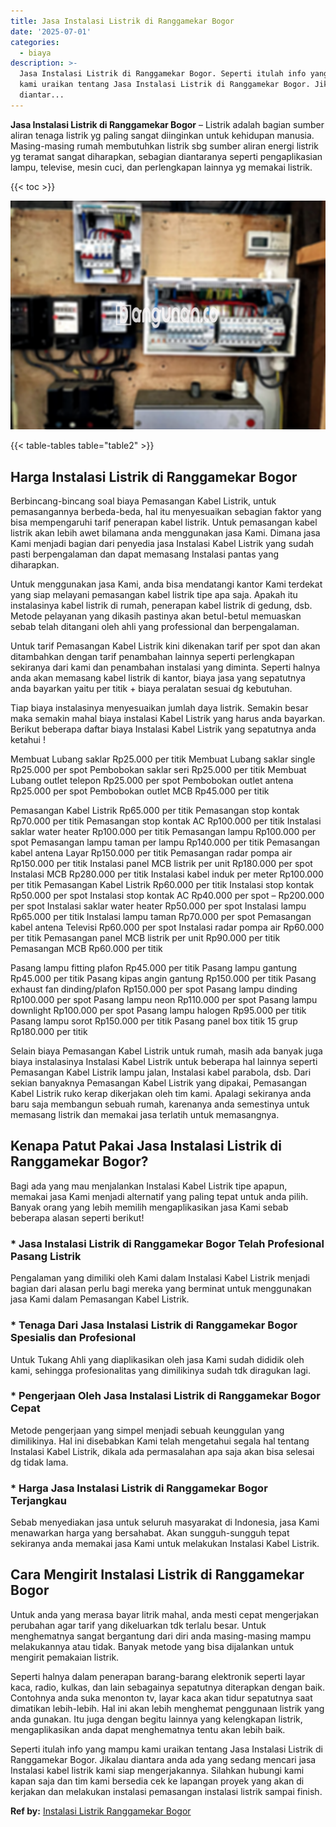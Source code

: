 ```yaml
---
title: Jasa Instalasi Listrik di Ranggamekar Bogor
date: '2025-07-01'
categories:
  - biaya
description: >-
  Jasa Instalasi Listrik di Ranggamekar Bogor. Seperti itulah info yang mampu
  kami uraikan tentang Jasa Instalasi Listrik di Ranggamekar Bogor. Jikalau
  diantar...
---
```


**Jasa Instalasi Listrik di Ranggamekar Bogor** – Listrik adalah bagian sumber aliran tenaga listrik yg paling sangat diinginkan untuk kehidupan manusia. Masing-masing rumah membutuhkan listrik sbg sumber aliran energi listrik yg teramat sangat diharapkan, sebagian diantaranya seperti pengaplikasian lampu, televise, mesin cuci, dan perlengkapan lainnya yg memakai listrik.

{{< toc >}}

![Jasa Instalasi Listrik di Ranggamekar Bogor](/images/instalasi-listrik-murah10.png)

{{< table-tables table="table2" >}}

## Harga Instalasi Listrik di Ranggamekar Bogor

Berbincang-bincang soal biaya Pemasangan Kabel Listrik, untuk pemasangannya berbeda-beda, hal itu menyesuaikan sebagian faktor yang bisa mempengaruhi tarif penerapan kabel listrik. Untuk pemasangan kabel listrik akan lebih awet bilamana anda menggunakan jasa Kami. Dimana jasa Kami menjadi bagian dari penyedia jasa Instalasi Kabel Listrik yang sudah pasti berpengalaman dan dapat memasang Instalasi pantas yang diharapkan.

Untuk menggunakan jasa Kami, anda bisa mendatangi kantor Kami terdekat yang siap melayani pemasangan kabel listrik tipe apa saja. Apakah itu instalasinya kabel listrik di rumah, penerapan kabel listrik di gedung, dsb. Metode pelayanan yang dikasih pastinya akan betul-betul memuaskan sebab telah ditangani oleh ahli yang professional dan berpengalaman.

Untuk tarif Pemasangan Kabel Listrik kini dikenakan tarif per spot dan akan ditambahkan dengan tarif penambahan lainnya seperti perlengkapan sekiranya dari kami dan penambahan instalasi yang diminta. Seperti halnya anda akan memasang kabel listrik di kantor, biaya jasa yang sepatutnya anda bayarkan yaitu per titik + biaya peralatan sesuai dg kebutuhan.

Tiap biaya instalasinya menyesuaikan jumlah daya listrik. Semakin besar maka semakin mahal biaya instalasi Kabel Listrik yang harus anda bayarkan. Berikut beberapa daftar biaya Instalasi Kabel Listrik yang sepatutnya anda ketahui !

Membuat Lubang saklar Rp25.000 per titik Membuat Lubang saklar single Rp25.000 per spot Pembobokan saklar seri Rp25.000 per titik Membuat Lubang outlet telepon Rp25.000 per spot Pembobokan outlet antena Rp25.000 per spot Pembobokan outlet MCB Rp45.000 per titik

Pemasangan Kabel Listrik Rp65.000 per titik Pemasangan stop kontak Rp70.000 per titik Pemasangan stop kontak AC Rp100.000 per titik Instalasi saklar water heater Rp100.000 per titik Pemasangan lampu Rp100.000 per spot Pemasangan lampu taman per lampu Rp140.000 per titik Pemasangan kabel antena Layar Rp150.000 per titik Pemasangan radar pompa air Rp150.000 per titik Instalasi panel MCB listrik per unit Rp180.000 per spot Instalasi MCB Rp280.000 per titik Instalasi kabel induk per meter Rp100.000 per titik Pemasangan Kabel Listrik Rp60.000 per titik Instalasi stop kontak Rp50.000 per spot Instalasi stop kontak AC Rp40.000 per spot – Rp200.000 per spot Instalasi saklar water heater Rp50.000 per spot Instalasi lampu Rp65.000 per titik Instalasi lampu taman Rp70.000 per spot Pemasangan kabel antena Televisi Rp60.000 per spot Instalasi radar pompa air Rp60.000 per titik Pemasangan panel MCB listrik per unit Rp90.000 per titik Pemasangan MCB Rp60.000 per titik

Pasang lampu fitting plafon Rp45.000 per titik Pasang lampu gantung Rp45.000 per titik Pasang kipas angin gantung Rp150.000 per titik Pasang exhaust fan dinding/plafon Rp150.000 per spot Pasang lampu dinding Rp100.000 per spot Pasang lampu neon Rp110.000 per spot Pasang lampu downlight Rp100.000 per spot Pasang lampu halogen Rp95.000 per titik Pasang lampu sorot Rp150.000 per titik Pasang panel box titik 15 grup Rp180.000 per titik

Selain biaya Pemasangan Kabel Listrik untuk rumah, masih ada banyak juga biaya instalasinya Instalasi Kabel Listrik untuk beberapa hal lainnya seperti Pemasangan Kabel Listrik lampu jalan, Instalasi kabel parabola, dsb. Dari sekian banyaknya Pemasangan Kabel Listrik yang dipakai, Pemasangan Kabel Listrik ruko kerap dikerjakan oleh tim kami. Apalagi sekiranya anda baru saja membangun sebuah rumah, karenanya anda semestinya untuk memasang listrik dan memakai jasa terlatih untuk memasangnya.

## Kenapa Patut Pakai Jasa Instalasi Listrik di Ranggamekar Bogor?

Bagi ada yang mau menjalankan Instalasi Kabel Listrik tipe apapun, memakai jasa Kami menjadi alternatif yang paling tepat untuk anda pilih. Banyak orang yang lebih memilih mengaplikasikan jasa Kami sebab beberapa alasan seperti berikut!

### \* Jasa Instalasi Listrik di Ranggamekar Bogor Telah Profesional Pasang Listrik

Pengalaman yang dimiliki oleh Kami dalam Instalasi Kabel Listrik menjadi bagian dari alasan perlu bagi mereka yang berminat untuk menggunakan jasa Kami dalam Pemasangan Kabel Listrik.

### \* Tenaga Dari Jasa Instalasi Listrik di Ranggamekar Bogor Spesialis dan Profesional

Untuk Tukang Ahli yang diaplikasikan oleh jasa Kami sudah dididik oleh kami, sehingga profesionalitas yang dimilikinya sudah tdk diragukan lagi.

### \* Pengerjaan Oleh Jasa Instalasi Listrik di Ranggamekar Bogor Cepat

Metode pengerjaan yang simpel menjadi sebuah keunggulan yang dimilikinya. Hal ini disebabkan Kami telah mengetahui segala hal tentang Instalasi Kabel Listrik, dikala ada permasalahan apa saja akan bisa selesai dg tidak lama.

### \* Harga Jasa Instalasi Listrik di Ranggamekar Bogor Terjangkau

Sebab menyediakan jasa untuk seluruh masyarakat di Indonesia, jasa Kami menawarkan harga yang bersahabat. Akan sungguh-sungguh tepat sekiranya anda memakai jasa Kami untuk melakukan Instalasi Kabel Listrik.

## Cara Mengirit Instalasi Listrik di Ranggamekar Bogor


Untuk anda yang merasa bayar litrik mahal, anda mesti cepat mengerjakan perubahan agar tarif yang dikeluarkan tdk terlalu besar. Untuk menghematnya sangat bergantung dari diri anda masing-masing mampu melakukannya atau tidak. Banyak metode yang bisa dijalankan untuk mengirit pemakaian listrik.

Seperti halnya dalam penerapan barang-barang elektronik seperti layar kaca, radio, kulkas, dan lain sebagainya sepatutnya diterapkan dengan baik. Contohnya anda suka menonton tv, layar kaca akan tidur sepatutnya saat dimatikan lebih-lebih. Hal ini akan lebih menghemat penggunaan listrik yang anda gunakan. Itu juga dengan begitu lainnya yang kelengkapan listrik, mengaplikasikan anda dapat menghematnya tentu akan lebih baik.

Seperti itulah info yang mampu kami uraikan tentang Jasa Instalasi Listrik di Ranggamekar Bogor. Jikalau diantara anda ada yang sedang mencari jasa Instalasi kabel listrik kami siap mengerjakannya. Silahkan hubungi kami kapan saja dan tim kami bersedia cek ke lapangan proyek yang akan di kerjakan dan melakukan instalasi pemasangan instalasi listrik sampai finish.

**Ref by:** [Instalasi Listrik Ranggamekar Bogor](https://id.wikipedia.org/wiki/Instalasi)
